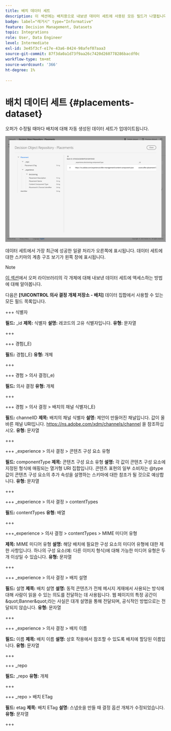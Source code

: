 ```yaml
---
title: 배치 데이터 세트
description: 이 섹션에는 배치용으로 내보낸 데이터 세트에 사용된 모든 필드가 나열됩니다
badge: label="레거시" type="Informative"
feature: Decision Management, Datasets
topic: Integrations
role: User, Data Engineer
level: Intermediate
exl-id: 3e45f3cf-e17e-43a6-8424-98afef07aaa3
source-git-commit: 87f3da0a1d73f9aa26c7420d260778286bacdf0c
workflow-type: tm+mt
source-wordcount: '366'
ht-degree: 1%

---
```


# 배치 데이터 세트 {#placements-dataset}

오퍼가 수정될 때마다 배치에 대해 자동 생성된 데이터 세트가 업데이트됩니다.

![](../assets/dataset-placements.png)

데이터 세트에서 가장 최근에 성공한 일괄 처리가 오른쪽에 표시됩니다. 데이터 세트에 대한 스키마의 계층 구조 보기가 왼쪽 창에 표시됩니다.

>[!NOTE]
>
>[이 섹션](../export-catalog/access-dataset.md)에서 오퍼 라이브러리의 각 개체에 대해 내보낸 데이터 세트에 액세스하는 방법에 대해 알아봅니다.

다음은 **[!UICONTROL 의사 결정 개체 저장소 - 배치]** 데이터 집합에서 사용할 수 있는 모든 필드 목록입니다.

<!--A placement describes a location or place in a personalized message. It is used to set technical constraints for content that the personalization decision supplies. The placement also represents a request to produce certain types of metrics when an experience event is produced where this placement is involved. For instance, the placement facilitates a personalized clickable image inside an email shown to an end-user. The placement may for instance request from the assembled experience that the click on its image gets reported in an experience event with a metric https://ns.adobe.com/xdm/data/metrics/web/linkclicks and a reference to this placement.-->

+++ 식별자

**필드:** _id
**제목:** 식별자
**설명:** 레코드의 고유 식별자입니다.
**유형:** 문자열

+++

+++ 경험(_E)

**필드:** 경험(_E)
**유형:** 개체

+++

+++ 경험 > 의사 결정(_e)

**필드:** 의사 결정
**유형:** 개체

+++

+++ 경험 > 의사 결정 > 배치의 채널 식별자(_E)

**필드:** channelID
**제목:** 배치의 채널 식별자
**설명:** 제안이 만들어진 채널입니다. 값이 올바른 채널 URI입니다. https://ns.adobe.com/xdm/channels/channel 을 참조하십시오.
**유형:** 문자열

+++

+++ _experience > 의사 결정 > 콘텐츠 구성 요소 유형

**필드:** componentType
**제목:** 콘텐츠 구성 요소 유형
**설명:** 각 값이 콘텐츠 구성 요소에 지정된 형식에 매핑되는 열거형 URI 집합입니다. 콘텐츠 표현의 일부 소비자는 @type 값이 콘텐츠 구성 요소의 추가 속성을 설명하는 스키마에 대한 참조가 될 것으로 예상합니다.
**유형:** 문자열

+++

+++ _experience > 의사 결정 > contentTypes

**필드:** contentTypes
**유형:** 배열

+++

+++_experience > 의사 결정 > contentTypes > MIME 미디어 유형

**제목:** MIME 미디어 유형
**설명:** 해당 배치에 필요한 구성 요소의 미디어 유형에 대한 제한 사항입니다. 하나의 구성 요소(예: 다른 이미지 형식)에 대해 가능한 미디어 유형은 두 개 이상일 수 있습니다.
**유형:** 문자열

+++

+++ _experience > 의사 결정 > 배치 설명

**필드:** 설명
**제목:** 배치 설명
**설명:** 동적 콘텐츠가 전체 메시지 게재에서 사용되는 방식에 대해 사람이 읽을 수 있는 의도를 전달하는 데 사용됩니다. 웹 페이지의 특정 공간이 \&quot;Banner\&quot;라는 사실은 대개 설명을 통해 전달되며, 공식적인 방법으로는 전달되지 않습니다.
**유형:** 문자열

+++

+++ _experience > 의사 결정 > 배치 이름

**필드:** 이름
**제목:** 배치 이름
**설명:** 상호 작용에서 참조할 수 있도록 배치에 할당된 이름입니다.
**유형:** 문자열

+++

+++ _repo

**필드:** _repo
**유형:** 개체

+++

+++ _repo > 배치 ETag

**필드:** etag
**제목:** 배치 ETag
**설명:** 스냅숏을 만들 때 결정 옵션 개체가 수정되었습니다.
**유형:** 문자열

+++

